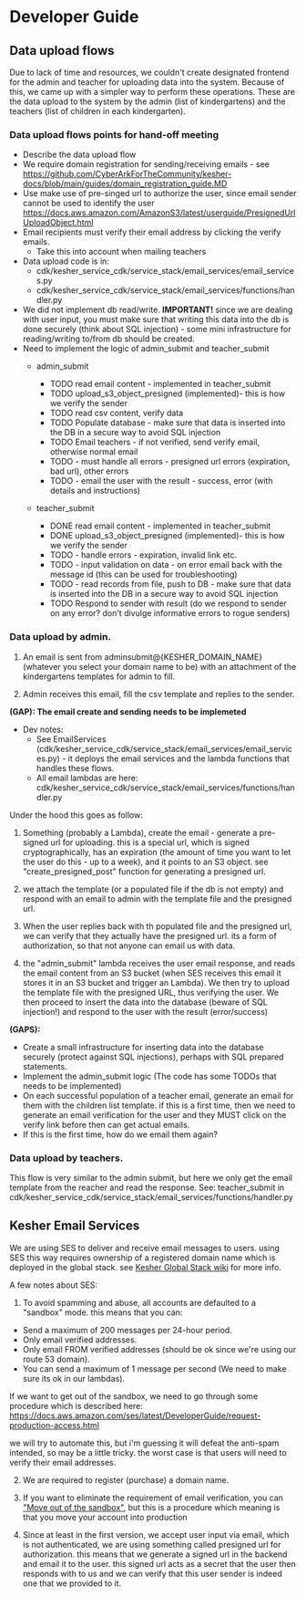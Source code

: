 # Developer Guide

## Data upload flows
Due to lack of time and resources, we couldn't create designated frontend for the admin and teacher for uploading data into the system. 
Because of this, we came up with a simpler way to perform these operations. 
These are the data upload to the system by the admin (list of kindergartens) and the teachers (list of children in each kindergarten).


### Data upload flows points for hand-off meeting
* Describe the data upload flow
* We require domain registration for sending/receiving emails - see https://github.com/CyberArkForTheCommunity/kesher-docs/blob/main/guides/domain_registration_guide.MD
* Use make use of pre-singed url to authorize the user, since email sender cannot be used to identify the user
https://docs.aws.amazon.com/AmazonS3/latest/userguide/PresignedUrlUploadObject.html
* Email recipients must verify their email address by clicking the verify emails. 
  * Take this into account when mailing teachers
* Data upload code is in: 
  * cdk/kesher_service_cdk/service_stack/email_services/email_services.py
  * cdk/kesher_service_cdk/service_stack/email_services/functions/handler.py
* We did not implement db read/write. **IMPORTANT!** since we are dealing with user input, you must make sure that writing this data into the db is done securely (think about SQL injection) - some mini infrastructure for reading/writing to/from db should be created.
* Need to implement the logic of admin_submit and teacher_submit
  * admin_submit
    * TODO read email content - implemented in teacher_submit
    * TODO upload_s3_object_presigned (implemented)- this is how we verify the sender
    * TODO read csv content, verify data
    *  TODO Populate database - make sure that data is inserted into the DB in a secure way to avoid SQL injection
    *  TODO Email teachers - if not verified, send verify email, otherwise normal email
    * TODO - must handle all errors - presigned url errors (expiration, bad url), other errors
    *  TODO - email the user with the result - success, error (with details and instructions)

  * teacher_submit
    * DONE read email content - implemented in teacher_submit
    * DONE upload_s3_object_presigned (implemented)- this is how we verify the sender
    * TODO - handle errors - expiration, invalid link etc. 
    *  TODO - input validation on data - on error email back with the message id (this can be used for troubleshooting)
    * TODO - read records from file, push to DB - make sure that data is inserted into the DB in a secure way to avoid SQL injection
    * TODO Respond to sender with result (do we respond to sender on any error? don't divulge informative errors to rogue senders)




### Data upload by admin.
1. An email is sent from adminsubmit@{KESHER_DOMAIN_NAME} (whatever you select your domain name to be) with an attachment of the kindergartens templates for admin to fill. 

1. Admin receives this email, fill the csv template and replies to the sender. 

**(GAP): The email create and sending needs to be implemeted**

* Dev notes:
  * See EmailServices (cdk/kesher_service_cdk/service_stack/email_services/email_services.py) - it deploys the email services and the lambda functions that handles these flows.
  * All email lambdas are here: cdk/kesher_service_cdk/service_stack/email_services/functions/handler.py

Under the hood this goes as follow:

1. Something (probably a Lambda), create the email - generate a pre-signed url for uploading. this is a special url, which is signed cryptographically, has an expiration (the amount of time you want to let the user do this - up to a week), and it points to an S3 object. 
see "create_presigned_post" function for generating a presigned url.

1. we attach the template (or a populated file if the db is not empty) and respond with an email to admin with the template file and the presigned url.

1. When the user replies back with th populated file and the presigned url, we can verify that they actually have the presigned url. its a form of authorization, so that not anyone can email us with data. 

1. the "admin_submit" lambda receives the user email response, and reads the email content from an S3 bucket (when SES receives this email it stores it in an S3 bucket and trigger an Lambda).
We then try to upload the template file with the presigned URL, thus verifying the user. 
We then proceed to insert the data into the database (beware of SQL injection!) and respond to the user with the result (error/success)

**(GAPS):** 
* Create a small infrastructure for inserting data into the database securely (protect against SQL injections), perhaps with SQL prepared statements.
* Implement the admin_submit logic (The code has some TODOs that needs to be implemented)
* On each successful population of a teacher email, generate an email for them with the children list template. if this is a first time, then we need to generate an email verification for the user and they MUST click on the verify link before then can get actual emails. 
* If this is the first time, how do we email them again?

### Data upload by teachers.
This flow is very similar to the admin submit, but here we 
only get the email template from the reacher and read the response.
See: 
teacher_submit in cdk/kesher_service_cdk/service_stack/email_services/functions/handler.py


## Kesher Email Services

We are using SES to deliver and receive email messages to users. 
using SES this way requires ownership of a registered domain name which is deployed in the global stack. see [Kesher Global Stack wiki](https://github.com/CyberArkForTheCommunity/kesher-backend/wiki/Kesher-Global-Stack) for more info.

A few notes about SES:

1. To avoid spamming and abuse, all accounts are defaulted to a "sandbox" mode. this means that you can:
* Send a maximum of 200 messages per 24-hour period.
* Only email verified addresses.
* Only email FROM verified addresses (should be ok since we're using our route 53 domain).
* You can send a maximum of 1 message per second (We need to make sure its ok in our lambdas).

If we want to get out of the sandbox, we need to go through some procedure which is described here:
https://docs.aws.amazon.com/ses/latest/DeveloperGuide/request-production-access.html

we will try to automate this, but i'm guessing it will defeat the anti-spam intended, so may be a little tricky.
the worst case is that users will need to verify their email addresses.

2. We are required to register (purchase) a domain name. 

3. If you want to eliminate the requirement of email verification, you can ["Move out of the sandbox"](https://docs.aws.amazon.com/ses/latest/DeveloperGuide/request-production-access.html), but this is a procedure which meaning is that you move your account into production

4. Since at least in the first version, we accept user input via email, which is not authenticated, we are using something called presigned url for authorization. this means that we generate a signed url in the backend and email it to the user. this signed url acts as a secret that the user then responds with to us and we can verify that this user sender is indeed one that we provided to it. 

